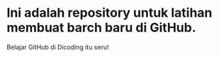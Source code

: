 # Ini adalah repository untuk latihan membuat barch baru di GitHub.
Belajar GitHub di Dicoding itu seru!
